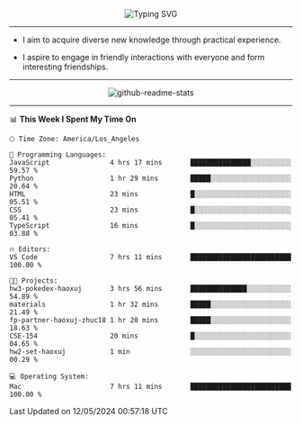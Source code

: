 <p align="center">
  <img src="https://readme-typing-svg.demolab.com?font=Fira+Code&weight=500&size=32&duration=2500&pause=1600&center=true&vCenter=true&random=false&width=1024&height=64&lines=Hi+there+%F0%9F%91%8B;I'm+delighted+you+could+make+it+here+%F0%9F%8E%89;I'm+Harry%2C+a+college+student+still+finding+my+way" alt="Typing SVG" />
</p>


---


- I aim to acquire diverse new knowledge through practical experience.

- I aspire to engage in friendly interactions with everyone and form interesting friendships.


---


<p align="center">
  <img src="https://github-readme-stats.vercel.app/api?username=Harry-Jing&show_icons=true" alt="github-readme-stats"/>
</p>


---

<!--START_SECTION:waka-->
📊 **This Week I Spent My Time On** 

```text
🕑︎ Time Zone: America/Los_Angeles

💬 Programming Languages: 
JavaScript               4 hrs 17 mins       ███████████████░░░░░░░░░░   59.57 % 
Python                   1 hr 29 mins        █████░░░░░░░░░░░░░░░░░░░░   20.64 % 
HTML                     23 mins             █░░░░░░░░░░░░░░░░░░░░░░░░   05.51 % 
CSS                      23 mins             █░░░░░░░░░░░░░░░░░░░░░░░░   05.41 % 
TypeScript               16 mins             █░░░░░░░░░░░░░░░░░░░░░░░░   03.88 % 

🔥 Editors: 
VS Code                  7 hrs 11 mins       █████████████████████████   100.00 % 

🐱‍💻 Projects: 
hw3-pokedex-haoxuj       3 hrs 56 mins       ██████████████░░░░░░░░░░░   54.89 % 
materials                1 hr 32 mins        █████░░░░░░░░░░░░░░░░░░░░   21.49 % 
fp-partner-haoxuj-zhuc18 1 hr 20 mins        █████░░░░░░░░░░░░░░░░░░░░   18.63 % 
CSE-154                  20 mins             █░░░░░░░░░░░░░░░░░░░░░░░░   04.65 % 
hw2-set-haoxuj           1 min               ░░░░░░░░░░░░░░░░░░░░░░░░░   00.29 % 

💻 Operating System: 
Mac                      7 hrs 11 mins       █████████████████████████   100.00 % 
```


 Last Updated on 12/05/2024 00:57:18 UTC
<!--END_SECTION:waka-->
